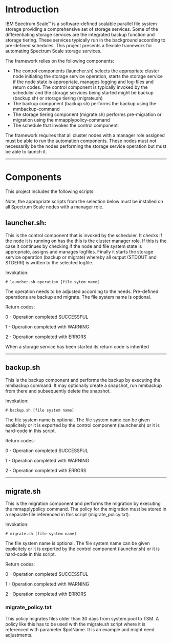 # Introduction

IBM Spectrum Scale™ is a software-defined scalable parallel file system storage 
providing a comprehensive set of storage services. Some of the differentiating 
storage services are the integrated backup function and storage tiering. These 
services typically run in the background according to pre-defined schedules. 
This project presents a flexible framework for automating Spectrum Scale storage
services. 

The framework relies on the following components:
- The control components (launcher.sh) selects the appropriate cluster node 
initiating the storage service operation, starts the storage service if the 
node state is appropriate, manages logging and log-files and return codes. 
The control component is typically invoked by the scheduler and the storage 
services being started might be backup (backup.sh) or storage tiering (migrate.sh)
- The backup component (backup.sh) performs the backup using the mmbackup-command
- The storage tiering component (migrate.sh) performs pre-migration or migration
using the mmapplypolicy-command
- The schedule that invokes the control component.

The framework requires that all cluster nodes with a manager role assigned must 
be able to run the automation components. These nodes must not necessarily be 
the nodes performing the storage service operation but must be able to launch it.

--------------------------------------------------------------------------------

# Components
This project includes the following scripts:

Note, the appropriate scripts from the selection below must be installed on 
all Spectrum Scale nodes with a manager role. 


## launcher.sh: 
This is the control component that is invoked by the scheduler. It checks if
the node it is running on has the this is the cluster manager role. If this 
is the case it continues by checking if the node and file system state is 
appropriate, assigns and manages logfiles. Finally it starts the storage service
operation (backup or migrate) whereby all output (STDOUT and STDERR) is written
to the selected logfile. 


Invokation:

    # launcher.sh operation [file sytem name]

The operation needs to be adjusted according to the needs. Pre-defined 
operations are backup and migrate. The file system name is optional. 


Return codes:

0 -  Operation completed SUCCESSFUL

1 -  Operation completed with WARNING

2 -  Operation completed with ERRORS

When a storage service has been started its return code is inherited

--------------------------------------------------------------------------------

## backup.sh
This is the backup component and performs the backup by executing the mmbackup 
command. It may optionally create a snapshot, run mmbackup from there and 
subsequently delete the snapshot.


Invokation: 

    # backup.sh [file system name]

The file system name is optional. The file system name can be given explicitely
or it is exported by the control component (launcher.sh) or it is hard-code in 
this script. 


Return codes:

0 -  Operation completed SUCCESSFUL

1 -  Operation completed with WARNING

2 -  Operation completed with ERRORS

--------------------------------------------------------------------------------

## migrate.sh
This is the migration component and performs the migration by executing the 
mmapplypolicy command. The policy for the migration must be stored in a separate 
file referenced in this script (migrate_policy.txt).


Invokation: 

    # migrate.sh [file system name]

The file system name is optional. The file system name can be given explicitely
or it is exported by the control component (launcher.sh) or it is hard-code in 
this script.


Return codes:

0 -  Operation completed SUCCESSFUL

1 -  Operation completed with WARNING

2 -  Operation completed with ERRORS


### migrate_policy.txt


This policy migrates files older than 30 days from system pool to TSM. A policy
like this has to be used with the migrate.sh script where it is referenced with 
parameter $polName. It is an example and might need adjustments.

